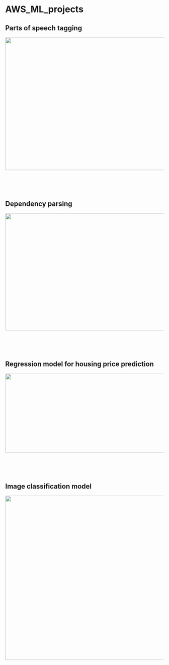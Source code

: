 # AWS_ML_projects


## Parts of speech tagging
<p align="center">
  <img height="420" width="860" src="https://github.com/RishikeshDhayarkar/AWS_ML_projects/blob/main/aws_ml_proj_pics/nlp_1.png">
</p>  
</br>
</br>
</br>


## Dependency parsing
<p align="center">
  <img height="370" width="860" src="https://github.com/RishikeshDhayarkar/AWS_ML_projects/blob/main/aws_ml_proj_pics/nlp_2.png">
</p>  
</br>
</br>
</br>

## Regression model for housing price prediction
<p align="center">
  <img height="250" width="900" src="https://github.com/RishikeshDhayarkar/AWS_ML_projects/blob/main/aws_ml_proj_pics/reg_1.png">
</p>  
</br>
</br>
</br>

## Image classification model
<p align="center">
  <img height="520" width="960" src="https://github.com/RishikeshDhayarkar/AWS_ML_projects/blob/main/aws_ml_proj_pics/class_1.png">
</p>  
</br>
</br>
</br>
